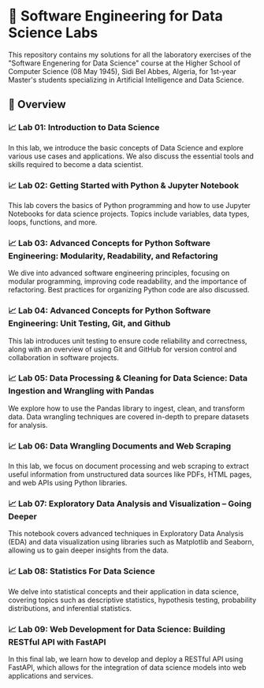 # 🧠 Software Engineering for Data Science Labs

This repository contains my solutions for all the laboratory exercises of the "Software Engenering for Data Science" course at the Higher School of Computer Science (08 May 1945), Sidi Bel Abbes, Algeria, for 1st-year Master's students specializing in Artificial Intelligence and Data Science.

## 📘 Overview

### 📈 Lab 01: Introduction to Data Science

In this lab, we introduce the basic concepts of Data Science and explore various use cases and applications. We also discuss the essential tools and skills required to become a data scientist.

### 📈 Lab 02: Getting Started with Python & Jupyter Notebook

This lab covers the basics of Python programming and how to use Jupyter Notebooks for data science projects. Topics include variables, data types, loops, functions, and more.

### 📈 Lab 03: Advanced Concepts for Python Software Engineering: Modularity, Readability, and Refactoring

We dive into advanced software engineering principles, focusing on modular programming, improving code readability, and the importance of refactoring. Best practices for organizing Python code are also discussed.

### 📈 Lab 04: Advanced Concepts for Python Software Engineering: Unit Testing, Git, and Github

This lab introduces unit testing to ensure code reliability and correctness, along with an overview of using Git and GitHub for version control and collaboration in software projects.

### 📈 Lab 05: Data Processing & Cleaning for Data Science: Data Ingestion and Wrangling with Pandas

We explore how to use the Pandas library to ingest, clean, and transform data. Data wrangling techniques are covered in-depth to prepare datasets for analysis.

### 📈 Lab 06: Data Wrangling Documents and Web Scraping

In this lab, we focus on document processing and web scraping to extract useful information from unstructured data sources like PDFs, HTML pages, and web APIs using Python libraries.

### 📈 Lab 07: Exploratory Data Analysis and Visualization – Going Deeper

This notebook covers advanced techniques in Exploratory Data Analysis (EDA) and data visualization using libraries such as Matplotlib and Seaborn, allowing us to gain deeper insights from the data.

### 📈 Lab 08: Statistics For Data Science

We delve into statistical concepts and their application in data science, covering topics such as descriptive statistics, hypothesis testing, probability distributions, and inferential statistics.

### 📈 Lab 09: Web Development for Data Science: Building RESTful API with FastAPI

In this final lab, we learn how to develop and deploy a RESTful API using FastAPI, which allows for the integration of data science models into web applications and services.
